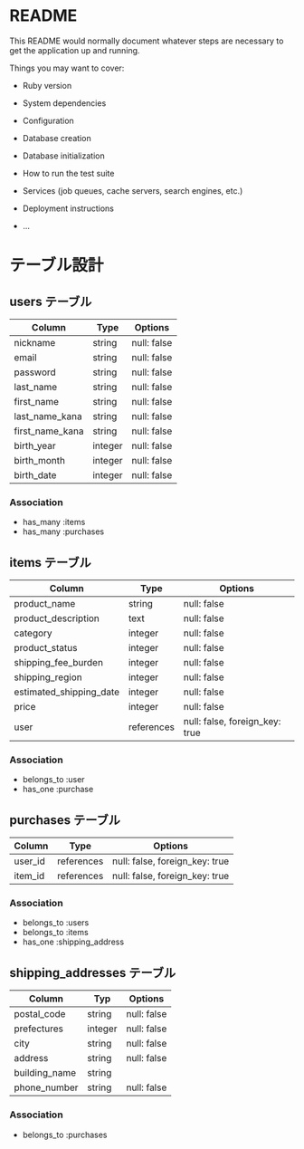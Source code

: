 # README

This README would normally document whatever steps are necessary to get the
application up and running.

Things you may want to cover:

* Ruby version

* System dependencies

* Configuration

* Database creation

* Database initialization

* How to run the test suite

* Services (job queues, cache servers, search engines, etc.)

* Deployment instructions

* ...

# テーブル設計

## users テーブル

| Column          | Type    | Options     |
| --------------- | ------- | ----------- |
| nickname        | string  | null: false |
| email           | string  | null: false |
| password        | string  | null: false |
| last_name       | string  | null: false |
| first_name      | string  | null: false |
| last_name_kana  | string  | null: false |
| first_name_kana | string  | null: false |
| birth_year      | integer | null: false |
| birth_month     | integer | null: false |
| birth_date      | integer | null: false |

### Association

- has_many :items
- has_many :purchases

## items テーブル

| Column                  | Type       | Options                        |  
| ----------------------- | -----------| ------------------------------ |
| product_name            | string     | null: false                    |
| product_description     | text       | null: false                    |
| category                | integer    | null: false                    |
| product_status          | integer    | null: false                    |
| shipping_fee_burden     | integer    | null: false                    |
| shipping_region         | integer    | null: false                    |
| estimated_shipping_date | integer    | null: false                    |
| price                   | integer    | null: false                    |
| user                    | references | null: false, foreign_key: true |

### Association

- belongs_to :user
- has_one :purchase

## purchases テーブル

| Column             | Type       | Options                        |
| ------------------ | ---------- | ------------------------------ |
| user_id            | references | null: false, foreign_key: true |
| item_id            | references | null: false, foreign_key: true |

### Association

- belongs_to :users
- belongs_to :items
- has_one :shipping_address

## shipping_addresses テーブル

| Column        | Typ     | Options     |
| ------------- | ------- | ----------- |
| postal_code   | string  | null: false |
| prefectures   | integer | null: false |
| city          | string  | null: false |
| address       | string  | null: false |
| building_name | string  |             |
| phone_number  | string  | null: false |

### Association

- belongs_to :purchases